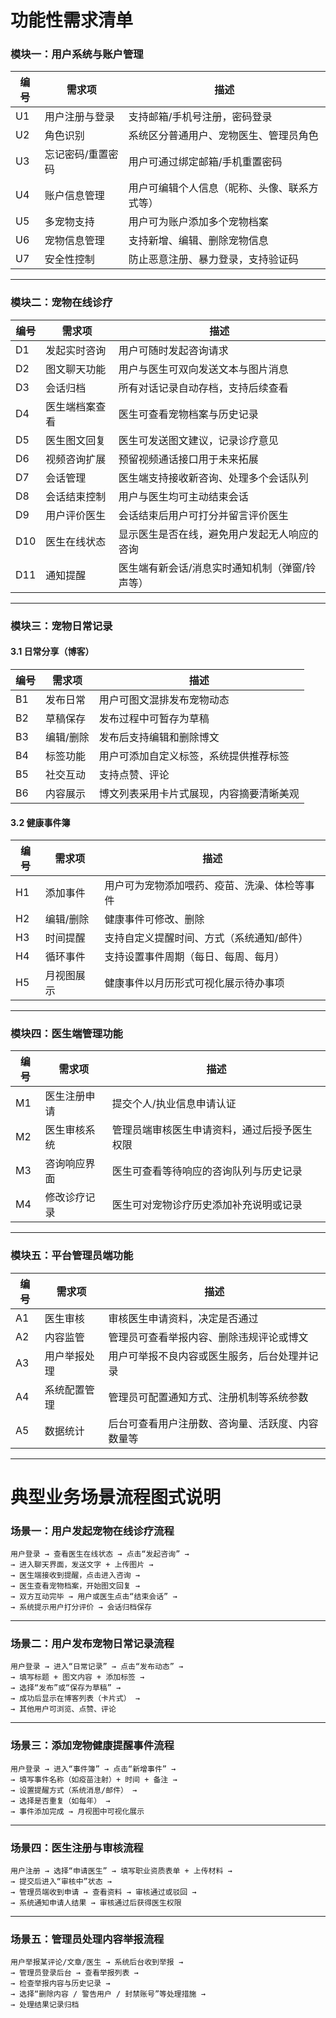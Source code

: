# 功能性需求清单

### 模块一：用户系统与账户管理

| 编号  | 需求项       | 描述                     |
|-----|-----------|------------------------|
| U1  | 用户注册与登录   | 支持邮箱/手机号注册，密码登录        |
| U2  | 角色识别      | 系统区分普通用户、宠物医生、管理员角色    |
| U3  | 忘记密码/重置密码 | 用户可通过绑定邮箱/手机重置密码       |
| U4  | 账户信息管理    | 用户可编辑个人信息（昵称、头像、联系方式等） |
| U5  | 多宠物支持     | 用户可为账户添加多个宠物档案         |
| U6  | 宠物信息管理    | 支持新增、编辑、删除宠物信息         |
| U7  | 安全性控制     | 防止恶意注册、暴力登录，支持验证码      |

---

### 模块二：宠物在线诊疗

| 编号  | 需求项     | 描述                       |
|-----|---------|--------------------------|
| D1  | 发起实时咨询  | 用户可随时发起咨询请求              |
| D2  | 图文聊天功能  | 用户与医生可双向发送文本与图片消息        |
| D3  | 会话归档    | 所有对话记录自动存档，支持后续查看        |
| D4  | 医生端档案查看 | 医生可查看宠物档案与历史记录           |
| D5  | 医生图文回复  | 医生可发送图文建议，记录诊疗意见         |
| D6  | 视频咨询扩展  | 预留视频通话接口用于未来拓展           |
| D7  | 会话管理    | 医生端支持接收新咨询、处理多个会话队列      |
| D8  | 会话结束控制  | 用户与医生均可主动结束会话            |
| D9  | 用户评价医生  | 会话结束后用户可打分并留言评价医生        |
| D10 | 医生在线状态  | 显示医生是否在线，避免用户发起无人响应的咨询   |
| D11 | 通知提醒    | 医生端有新会话/消息实时通知机制（弹窗/铃声等） |

---

### 模块三：宠物日常记录

#### 3.1 日常分享（博客）

| 编号 | 需求项   | 描述                   |
| -- | ----- | -------------------- |
| B1 | 发布日常  | 用户可图文混排发布宠物动态        |
| B2 | 草稿保存  | 发布过程中可暂存为草稿          |
| B3 | 编辑/删除 | 发布后支持编辑和删除博文         |
| B4 | 标签功能  | 用户可添加自定义标签，系统提供推荐标签  |
| B5 | 社交互动  | 支持点赞、评论              |
| B6 | 内容展示  | 博文列表采用卡片式展现，内容摘要清晰美观 |

#### 3.2 健康事件簿

| 编号  | 需求项   | 描述                     |
|-----|-------|------------------------|
| H1  | 添加事件  | 用户可为宠物添加喂药、疫苗、洗澡、体检等事件 |
| H2  | 编辑/删除 | 健康事件可修改、删除             |
| H3  | 时间提醒  | 支持自定义提醒时间、方式（系统通知/邮件）  |
| H4  | 循环事件  | 支持设置事件周期（每日、每周、每月）     |
| H5  | 月视图展示 | 健康事件以月历形式可视化展示待办事项     |

---

### 模块四：医生端管理功能

| 编号  | 需求项    | 描述                     |
|-----|--------|------------------------|
| M1  | 医生注册申请 | 提交个人/执业信息申请认证          |
| M2  | 医生审核系统 | 管理员端审核医生申请资料，通过后授予医生权限 |
| M3  | 咨询响应界面 | 医生可查看等待响应的咨询队列与历史记录    |
| M4  | 修改诊疗记录 | 医生可对宠物诊疗历史添加补充说明或记录    |

---

### 模块五：平台管理员端功能

| 编号  | 需求项    | 描述                       |
|-----|--------|--------------------------|
| A1  | 医生审核   | 审核医生申请资料，决定是否通过          |
| A2  | 内容监管   | 管理员可查看举报内容、删除违规评论或博文     |
| A3  | 用户举报处理 | 用户可举报不良内容或医生服务，后台处理并记录   |
| A4  | 系统配置管理 | 管理员可配置通知方式、注册机制等系统参数     |
| A5  | 数据统计   | 后台可查看用户注册数、咨询量、活跃度、内容数量等 |

---

# 典型业务场景流程图式说明

### 场景一：用户发起宠物在线诊疗流程

```
用户登录 → 查看医生在线状态 → 点击“发起咨询” →
→ 进入聊天界面，发送文字 + 上传图片 →
→ 医生端接收到提醒，点击进入咨询 →
→ 医生查看宠物档案，开始图文回复 →
→ 双方互动完毕 → 用户或医生点击“结束会话” →
→ 系统提示用户打分评价 → 会话归档保存
```

---

### 场景二：用户发布宠物日常记录流程

```
用户登录 → 进入“日常记录” → 点击“发布动态” →
→ 填写标题 + 图文内容 + 添加标签 →
→ 选择“发布”或“保存为草稿” →
→ 成功后显示在博客列表（卡片式） →
→ 其他用户可浏览、点赞、评论
```

---

### 场景三：添加宠物健康提醒事件流程

```
用户登录 → 进入“事件簿” → 点击“新增事件” →
→ 填写事件名称（如疫苗注射）+ 时间 + 备注 →
→ 设置提醒方式（系统消息/邮件） →
→ 选择是否重复（如每年） →
→ 事件添加完成 → 月视图中可视化展示
```

---

### 场景四：医生注册与审核流程

```
用户注册 → 选择“申请医生” → 填写职业资质表单 + 上传材料 →
→ 提交后进入“审核中”状态 →
→ 管理员端收到申请 → 查看资料 → 审核通过或驳回 →
→ 系统通知申请人结果 → 审核通过后获得医生权限
```

---

### 场景五：管理员处理内容举报流程

```
用户举报某评论/文章/医生 → 系统后台收到举报 →
→ 管理员登录后台 → 查看举报列表 →
→ 检查举报内容与历史记录 →
→ 选择“删除内容 / 警告用户 / 封禁账号”等处理措施 →
→ 处理结果记录归档
```
